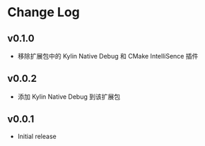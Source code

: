 # Change Log

## v0.1.0

- 移除扩展包中的 Kylin Native Debug 和 CMake IntelliSence 插件

## v0.0.2

- 添加 Kylin Native Debug 到该扩展包

## v0.0.1

- Initial release
